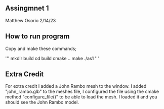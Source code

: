 ## Assingmnet 1
Matthew Osorio
2/14/23

## How to run program
Copy and make these commands;

'''
mkdir build
cd build
cmake ..
make
./as1
'''

## Extra Credit
For extra credit I added a John Rambo mesh to the window. I added "john_rambo.glb" to the meshes file, I configured the file using the cmake method "configure_file()" to be able to load the mesh. I loaded it and you should see the John Rambo model.